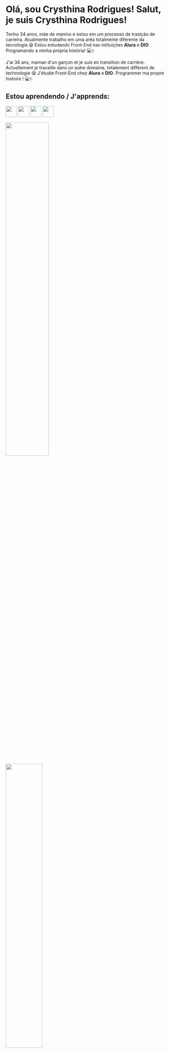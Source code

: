 # Olá, sou Crysthina Rodrigues! Salut, je suis Crysthina Rodrigues!

Tenho 34 anos, mãe de menino e estou em um processo de trasição de carreira.
Atualmente trabalho em uma aréa totalmente diferente da tecnologia 😪
Estou estudando Front-End nas intituições **Alura** e **DIO**.
Programando a minha própria história! 💻🖱

J'ai 34 ans, maman d'un garçon et je suis en transition de carrière.
Actuellement je travaille dans un autre domaine, totalement différent de technologie 😪
J'étudie Front-End chez **Alura** e **DIO**.
Programmer ma propre histoire ! 💻🖱


## Estou aprendendo / J'apprends:

<img src="https://cdn.jsdelivr.net/gh/devicons/devicon/icons/html5/html5-original.svg" width="35" height="35"/> <img src="https://cdn.jsdelivr.net/gh/devicons/devicon/icons/css3/css3-original.svg" width="35" height="35"/> <img src="https://cdn.jsdelivr.net/gh/devicons/devicon/icons/javascript/javascript-original.svg" width="35" height="35"/> <img src="https://cdn.jsdelivr.net/gh/devicons/devicon/icons/git/git-original.svg" width="35" height="35"/>

<div>
<a href="https://github.com/Crysthina">
<img height="52%" src="https://github-readme-stats.vercel.app/api/top-langs/?username=Crysthina&layout=compact&langs_count=7&theme=dracula"/> <img height="48%" src="https://github-readme-stats.vercel.app/api?username=Crysthina&show_icons=true&theme=dracula&include_all_commits=true&count_private=true"/>
</div>
